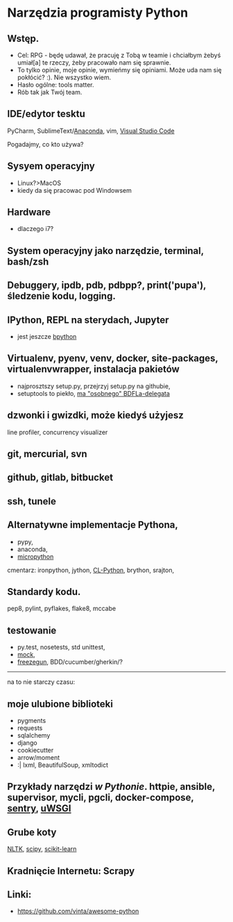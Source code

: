 # Narzędzia programisty Python


## Wstęp. 
- Cel: RPG - będę udawał, że pracuję z Tobą w teamie i chciałbym żebyś umiał[a] te rzeczy, żeby pracowało nam się sprawnie.
- To tylko opinie, moje opinie, wymieńmy się opiniami. Może uda nam się pokłócić? :). Nie wszystko wiem. 
- Hasło ogólne: tools matter. 
- Rób tak jak Twój team. 

## IDE/edytor tesktu

PyCharm, SublimeText/[Anaconda](https://github.com/DamnWidget/anaconda), vim, [Visual Studio Code](http://donjayamanne.github.io/pythonVSCode/)

Pogadajmy, co kto używa?

## Sysyem operacyjny

- Linux?>MacOS
- kiedy da się pracowac pod Windowsem

## Hardware
- dlaczego i7?

## System operacyjny jako narzędzie, terminal, bash/zsh

## Debuggery, ipdb, pdb, pdbpp?, print('pupa'), śledzenie kodu, logging. 

## IPython, REPL na sterydach, Jupyter

- jest jeszcze [bpython](https://github.com/bpython/bpython)

## Virtualenv, pyenv, venv, docker, site-packages, virtualenvwrapper, instalacja pakietów

- najprosztszy setup.py, przejrzyj setup.py na githubie, 
- setuptools to piekło, [ma "osobnego" BDFLa-delegata](http://python-notes.curiousefficiency.org/en/latest/pep_ideas/core_packaging_api.html)

## dzwonki i gwizdki, może kiedyś użyjesz

line profiler, 
concurrency visualizer

## git, mercurial, svn

## github, gitlab, bitbucket

## ssh, tunele

## Alternatywne implementacje Pythona, 
- pypy, 
- anaconda, 
- [micropython](https://github.com/micropython/micropython)

cmentarz: ironpython, jython, [CL-Python](https://github.com/metawilm/cl-python), brython, srajton,

## Standardy kodu. 

pep8, pylint, pyflakes, flake8, mccabe

## testowanie 
- py.test, nosetests, std unittest, 
- [mock](https://docs.python.org/3/library/unittest.mock.html), 
- [freezegun](https://github.com/spulec/freezegun), BDD/cucumber/gherkin/?

---
na to nie starczy czasu:

## moje ulubione biblioteki
- pygments
- requests
- sqlalchemy
- django
- cookiecutter
- arrow/moment
- :| lxml, BeautifulSoup, xmltodict 

## Przykłady narzędzi *w Pythonie*. httpie, ansible, supervisor, mycli, pgcli, docker-compose, [sentry](http://sentry.io), [uWSGI](https://uwsgi-docs.readthedocs.io/)

## Grube koty
[NLTK](http://www.nltk.org/), [scipy](http://www.scipy.org/), [scikit-learn](http://scikit-learn.org/)

## Kradnięcie Internetu: Scrapy

## Linki: 
- https://github.com/vinta/awesome-python